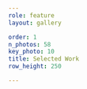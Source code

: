 ```yaml
---
role: feature
layout: gallery

order: 1
n_photos: 58
key_photo: 10
title: Selected Work
row_height: 250

---
```

